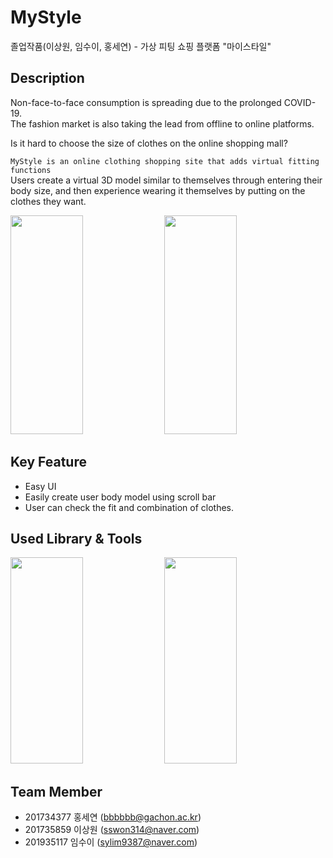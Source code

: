 # MyStyle
졸업작품(이상원, 임수이, 홍세연) - 가상 피팅 쇼핑 플랫폼 "마이스타일"

## Description

Non-face-to-face consumption is spreading due to the prolonged COVID-19. <br>
The fashion market is also taking the lead from offline to online platforms.

Is it hard to choose the size of clothes on the online shopping mall? 

`MyStyle is an online clothing shopping site that adds virtual fitting functions`<br>
Users create a virtual 3D model similar to themselves through entering their body size, and then experience wearing it themselves by putting on the clothes they want.

<div style="float-left">
  <img src="https://user-images.githubusercontent.com/76082792/166139682-c44c4154-de93-4fec-a8a6-d6fbd4ac59d3.gif" width="48%" height="350"/>
  <img src="https://user-images.githubusercontent.com/76082792/166139696-07b26aba-4acc-443a-b955-ca70e5b01b13.gif" width="48%" height="350"/>
</div>


## Key Feature
* Easy UI
* Easily create user body model using scroll bar
* User can check the fit and combination of clothes.


## Used Library & Tools
<div style="float-left">
  <img src="https://user-images.githubusercontent.com/78682585/145704111-1d440b95-41ec-4d4c-b617-a9001cc78e94.PNG" width="48%" height="330"/>
  <img src="https://user-images.githubusercontent.com/78682585/145704115-e8a33fbf-dd5a-4c79-ac2b-5b2014be9f38.PNG" width="48%" height="330"/>
</div>

## Team Member
* 201734377 홍세연 (bbbbbb@gachon.ac.kr)
* 201735859 이상원 (sswon314@naver.com)
* 201935117 임수이 (sylim9387@naver.com)
